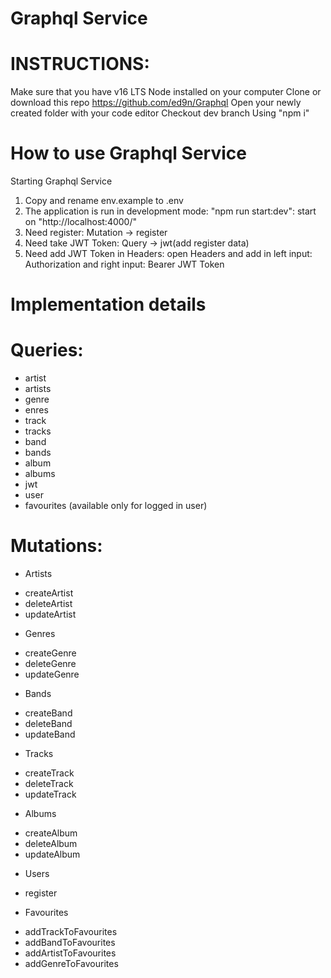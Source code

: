 # Graphql Service

# INSTRUCTIONS:
Make sure that you have v16 LTS Node installed on your computer
Clone or download this repo https://github.com/ed9n/Graphql
Open your newly created folder with your code editor
Checkout dev branch
Using "npm i"

# How to use Graphql Service
Starting Graphql Service
1. Copy and rename env.example to .env
2. The application is run in development mode: "npm run start:dev": start on "http://localhost:4000/"
3. Need register: Mutation -> register
4. Need take JWT Token: Query -> jwt(add register data)
5. Need add JWT Token in Headers: open Headers and add in left input: Authorization and right input: Bearer JWT Token

# Implementation details

# Queries:

* artist
* artists
* genre
* enres
* track
* tracks
* band
* bands
* album
* albums
* jwt
* user
* favourites (available only for logged in user)

#  Mutations:

* Artists
 - createArtist
 - deleteArtist
 - updateArtist

* Genres
 - createGenre
 - deleteGenre
 - updateGenre

* Bands
 - createBand
 - deleteBand
 - updateBand

* Tracks
 - createTrack
 - deleteTrack
 - updateTrack

* Albums
 - createAlbum
 - deleteAlbum
 - updateAlbum

* Users
 - register

* Favourites
 - addTrackToFavourites
 - addBandToFavourites
 - addArtistToFavourites
 - addGenreToFavourites
